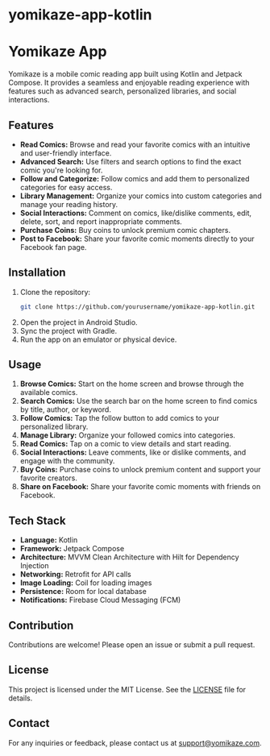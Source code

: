 # yomikaze-app-kotlin
# Yomikaze App

Yomikaze is a mobile comic reading app built using Kotlin and Jetpack Compose. It provides a seamless and enjoyable reading experience with features such as advanced search, personalized libraries, and social interactions.

## Features

- **Read Comics:** Browse and read your favorite comics with an intuitive and user-friendly interface.
- **Advanced Search:** Use filters and search options to find the exact comic you're looking for.
- **Follow and Categorize:** Follow comics and add them to personalized categories for easy access.
- **Library Management:** Organize your comics into custom categories and manage your reading history.
- **Social Interactions:** Comment on comics, like/dislike comments, edit, delete, sort, and report inappropriate comments.
- **Purchase Coins:** Buy coins to unlock premium comic chapters.
- **Post to Facebook:** Share your favorite comic moments directly to your Facebook fan page.


## Installation

1. Clone the repository:
    ```bash
    git clone https://github.com/yourusername/yomikaze-app-kotlin.git
    ```
2. Open the project in Android Studio.
3. Sync the project with Gradle.
4. Run the app on an emulator or physical device.

## Usage

1. **Browse Comics:** Start on the home screen and browse through the available comics.
2. **Search Comics:** Use the search bar on the home screen to find comics by title, author, or keyword.
3. **Follow Comics:** Tap the follow button to add comics to your personalized library.
4. **Manage Library:** Organize your followed comics into categories.
5. **Read Comics:** Tap on a comic to view details and start reading.
6. **Social Interactions:** Leave comments, like or dislike comments, and engage with the community.
7. **Buy Coins:** Purchase coins to unlock premium content and support your favorite creators.
8. **Share on Facebook:** Share your favorite comic moments with friends on Facebook.

## Tech Stack

- **Language:** Kotlin
- **Framework:** Jetpack Compose
- **Architecture:** MVVM Clean Architecture with Hilt for Dependency Injection
- **Networking:** Retrofit for API calls
- **Image Loading:** Coil for loading images
- **Persistence:** Room for local database
- **Notifications:** Firebase Cloud Messaging (FCM)

## Contribution

Contributions are welcome! Please open an issue or submit a pull request.

## License

This project is licensed under the MIT License. See the [LICENSE](LICENSE) file for details.

## Contact

For any inquiries or feedback, please contact us at support@yomikaze.com.
